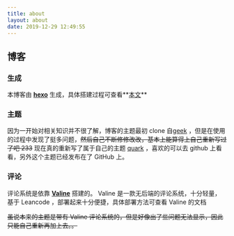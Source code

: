 ```yaml
---
title: about
layout: about
date: 2019-12-29 12:49:55
---
```


## 博客

### 生成

本博客由 **[hexo](https://hexo.io)** 生成，具体搭建过程可查看**[本文](https://pcrab.ml/2019/12/24/init-my-own-blog/)**

### 主题

因为一开始对相关知识并不很了解，博客的主题最初 clone 自[geek](https://github.com/sanjinhub/hexo-theme-geek) ，但是在使用的过程中发现了挺多问题，~~然后自己不断修修改改，基本上能算得上自己重新写过了吧 233~~ 现在真的重新写了属于自己的主题 [quark](https://github.com/Pcrab/hexo-theme-quark) ，喜欢的可以去 github  上看看，另外这个主题已经发布在了 GitHub 上。

### 评论

评论系统是依靠 **[Valine](https://valine.js.org)** 搭建的。 Valine 是一款无后端的评论系统，十分轻量，基于 Leancode ，部署起来十分便捷，具体部署方法可查看 Valine 的文档

~~虽说本来的主题是带有 Valine 评论系统的，但是好像出了些问题无法显示，因此只能自己重新再加上去。。~~

